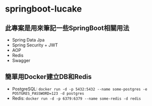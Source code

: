 # springboot-lucake
## 此專案是用來筆記一些SpringBoot相關用法
* Spring Data Jpa
* Spring Security + JWT
* AOP
* Redis
* Swagger

## 簡單用Docker建立DB和Redis
* PostgreSQL:
``docker run -d -p 5432:5432 --name some-postgres -e POSTGRES_PASSWORD=123 -d postgres``
* Redis:
``docker run -d -p 6379:6379 --name some-redis -d redis``
